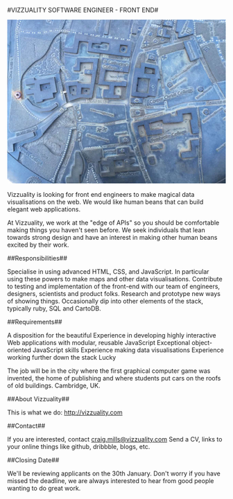 #VIZZUALITY SOFTWARE ENGINEER - FRONT END#

![Cambridge Map](/images/cambridge.jpg)

Vizzuality is looking for front end engineers to make magical data visualisations on the web. We would like human beans that can build elegant web applications. 

At Vizzuality, we work at the "edge of APIs" so you should be comfortable making things you haven't seen before. We seek individuals that lean towards strong design and have an interest in making other human beans excited by their work.

##Responsibilities##

Specialise in using advanced HTML, CSS, and JavaScript. In particular using these powers to make maps and other data visualisations.
Contribute to testing and implementation of the front-end with our team of engineers, designers, scientists and product folks.
Research and prototype new ways of showing things. Occasionally dip into other elements of the stack, typically ruby, SQL and CartoDB.

##Requirements##

A disposition for the beautiful 
Experience in developing highly interactive Web applications with modular, reusable JavaScript 
Exceptional object-oriented JavaScript skills 
Experience making data visualisations 
Experience working further down the stack 
Lucky 
 
The job will be in the city where the first graphical computer game was invented, the home of publishing and where students put cars on the roofs of old buildings. 
Cambridge, UK. 
 
##About Vizzuality##

This is what we do: http://vizzuality.com 

##Contact##

If you are interested, contact craig.mills@vizzuality.com 
Send a CV, links to your online things like github, dribbble, blogs, etc.

##Closing Date##

We'll be reviewing applicants on the 30th January.  Don't worry if you have missed the deadline, we are always interested to hear from good people wanting to do great work.